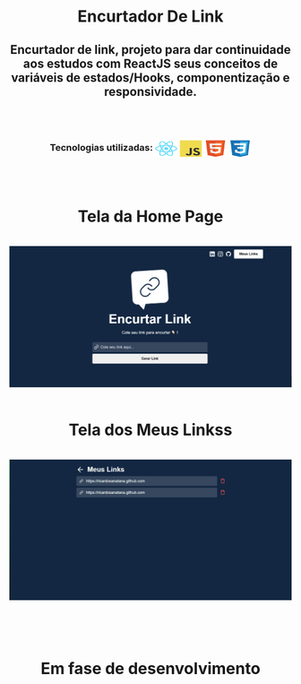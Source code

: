 <h1 align="center">Encurtador De Link</h1>
<h2 align="center">Encurtador de link, projeto para dar continuidade aos estudos com ReactJS seus conceitos de variáveis de estados/Hooks, componentização e responsividade.</h2>

<br>
<br>

<div align="center">
    <h3>Tecnologias utilizadas: 
    <img align="center" alt="react" height="30" width="40" src="https://raw.githubusercontent.com/devicons/devicon/master/icons/react/react-original.svg">
    <img align="center" alt="JavaSript" height="30" width="40" src="https://raw.githubusercontent.com/devicons/devicon/master/icons/javascript/javascript-original.svg">
    <img align="center" alt="ricardo-HTML" height="30" width="40" src="https://raw.githubusercontent.com/devicons/devicon/master/icons/html5/html5-original.svg">
    <img align="center" alt="ricardo-CSS" height="30" width="40" src="https://raw.githubusercontent.com/devicons/devicon/master/icons/css3/css3-original.svg"></h3>
</div>

<br>
<br>



<div>
    <h1 align="center">Tela da Home Page</h1> <br>
    <img src="./img-readme/img1.png" alt="Imagem da Front Page"> <br> <br>
    <h1 align="center">Tela dos Meus Linkss</h1><br>
    <img src="./img-readme/img2.png" alt="Imagem da Front Page">
</div>

##
<br>
<br>
<div align="center">
  <h1>Em fase de desenvolvimento</h1>
</div>
  

